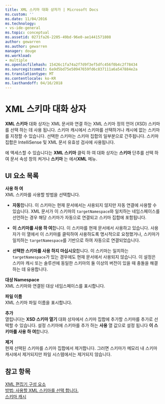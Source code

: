 ```yaml
---
title: XML 스키마 대화 상자가 | Microsoft Docs
ms.custom: ''
ms.date: 11/04/2016
ms.technology:
- vs-ide-general
ms.topic: conceptual
ms.assetid: 0271fa26-2205-49bd-96e0-ae1441571808
author: gewarren
ms.author: gewarren
manager: douge
ms.workload:
- multiple
ms.openlocfilehash: 15426c1fa74a2f7d9f3ef5dfc456f0b4c2f78434
ms.sourcegitcommit: 6a9d5bd75e50947659fd6c837111a6a547884e2a
ms.translationtype: MT
ms.contentlocale: ko-KR
ms.lasthandoff: 04/16/2018
---
```

# <a name="xml-schemas-dialog-box"></a>XML 스키마 대화 상자
**XML 스키마** 대화 상자는 XML 문서와 연결 하는 XML 스키마 정의 언어 (XSD) 스키마를 선택 하는 데 사용 됩니다. 스키마 캐시에서 스키마를 선택하거나 캐시에 없는 스키마를 지정할 수 있습니다. 선택한 스키마는 스키마 집합의 일부분으로 간주됩니다. 스키마 집합은 IntelliSense 및 XML 문서 유효성 검사에 사용됩니다.  
  
 에 액세스할 수 있습니다는 **XML 스키마** 클릭 하 여 대화 상자는 **스키마** 단추를 선택 하 여 문서 속성 창의 켜거나 **스키마** 는 에서**XML** 메뉴.  
  
## <a name="uielement-list"></a>UI 요소 목록  
 **사용 하 여**  
 XML 스키마를 사용할 방법을 선택합니다.  
  
-   **자동**합니다. 이 스키마는 현재 문서에서는 사용되지 않지만 자동 연결에 사용할 수 있습니다. XML 문서가 이 스키마의 `targetNamespace`와 일치하는 네임스페이스를 선언하는 경우 해당 스키마가 자동으로 연결되고 스키마 집합에 포함됩니다.  
  
-   **이 스키마를 사용 하 여**합니다. 이 스키마를 현재 문서에서 사용하고 있습니다. 사용자가 이 열에서 이 스키마를 클릭하여 사용하도록 명시적으로 요청했거나, 스키마가 일치하는 `targetNamespace`를 기반으로 하여 자동으로 연결되었습니다.  
  
-   **선택한 스키마를 사용 하지 마십시오**합니다. 이 스키마는 일치하는 `targetNamespace`가 있는 경우에도 현재 문서에서 사용되지 않습니다. 이 설정은 스키마 캐시 또는 솔루션에 동일한 스키마의 둘 이상의 버전이 있을 때 충돌을 해결하는 데 유용합니다.  
  
**대상 Namespace**  
XML 스키마와 연결된 대상 네임스페이스를 표시합니다.  
  
**파일 이름**  
XML 스키마 파일 이름을 표시합니다.  
  
**추가**  
열립니다는 **XSD 스키마 열기** 대화 상자에서 스키마 집합에 추가할 스키마를 추가로 선택할 수 있습니다. 설정 스키마에 스키마를 추가 하는 **사용** 열 값으로 설정 됩니다 **이 스키마를 사용 하 여**합니다.  
  
**제거**  
현재 선택된 스키마를 스키마 집합에서 제거합니다. 그러면 스키마가 메모리 내 스키마 캐시에서 제거되지만 파일 시스템에서는 제거되지 않습니다.  
  
## <a name="see-also"></a>참고 항목  
 [XML 편집기 구성 요소](../xml-tools/xml-editor-components.md)   
 [방법: 사용할 XML 스키마를 선택 합니다.](../xml-tools/how-to-select-the-xml-schemas-to-use.md)   
 [스키마 캐시](../xml-tools/schema-cache.md)